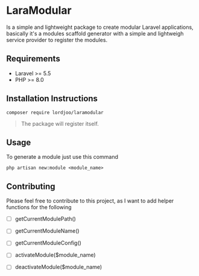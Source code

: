 # LaraModular 
Is a simple and lightweight package to create modular Laravel applications,
basically it's a modules scaffold generator with a simple and lightweigh service provider to register the modules.

## Requirements
- Laravel >= 5.5
- PHP >= 8.0

## Installation Instructions
```
composer require lordjoo/laramodular
```
> The package will register itself.

## Usage 
To generate a module just use this command 
```
php artisan new:module <module_name>
```

## Contributing
Please feel free to contribute to this project, as I want to add helper functions for the following   

- [ ] getCurrentModulePath()
- [ ] getCurrentModuleName()
- [ ] getCurrentModuleConfig()
- [ ] activateModule($module_name)
- [ ] deactivateModule($module_name)


